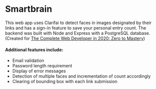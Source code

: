 # Smartbrain
This web app uses Clarifai to detect faces in images designated by their links and has a sign-in feature to save your personal entry count. The backend was built with Node and Express with a PostgreSQL database. (Created for [The Complete Web Developer in 2020: Zero to Mastery](https://www.udemy.com/course/the-complete-web-developer-zero-to-mastery/)) 

#### Additional features include:
- Email validation 
- Password length requirement
- Display of error messages
- Detection of multiple faces and incrementation of count accordingly
- Clearing of bounding box with each link submission

